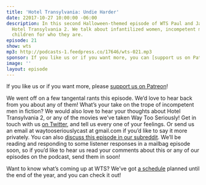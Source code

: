 ```yaml
---
title: 'Hotel Transylvania: Undie Harder'
date: 22017-10-27 10:00:00 -06:00
description: In this second Halloween-themed episode of WTS Paul and Jan talk about
  Hotel Transylvania 2. We talk about infantilized women, incompetent men, and loving
  children for who they are.
episode: 21
show: wts
mp3: http://podcasts-1.feedpress.co/17646/wts-021.mp3
sponsor: If you like us or if you want more, you can [support us on Patreon](https://www.patreon.com/clockworkscast)!
image: ''
layout: episode
---
```


If you like us or if you want more, please [support us on Patreon](https://www.patreon.com/clockworkscast)!

We went off on a few tangental rants this episode. We’d love to hear back from you about any of them! What’s your take on the trope of incompetent men in fiction? We would also love to hear your thoughts about Hotel Transylvania 2, or any of the movies we’ve taken Way Too Seriously! Get in touch with us [on Twitter](http://www.twitter.com/wtscast), and tell us every one of your feelings. Or send us an email at waytooseriouslycast at gmail.com if you’d like to say it more privately. You can also [discuss this episode in our subreddit](https://www.reddit.com/r/Goodstuff_fm/). We’ll be reading and responding to some listener responses in a mailbag episode soon, so if you’d like to hear us read your comments about this or any of our episodes on the podcast, send them in soon!

Want to know what’s coming up at WTS? We’ve got [a schedule](https://docs.google.com/document/d/1f6fvTgbzQOCUD_potL6mWClmSC3D2cOBgKz36OwSC68) planned until the end of the year, and you can check it out!
